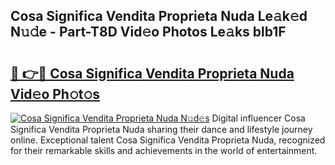 ## Cosa Significa Vendita Proprieta Nuda Le𝚊k𝚎d N𝚞𝚍e - Part-T8D Vid𝚎o Photos Le𝚊ks blb1F

# <h2><a href="http://fbc2ow.evod.top/?m=Cosa+Significa+Vendita+Proprieta+Nuda">🔗 👉🔴 Cosa Significa Vendita Proprieta Nuda Vid𝚎o Ph𝚘t𝚘s</a></h2>

[![Cosa Significa Vendita Proprieta Nuda N𝚞d𝚎s](https://i.imgur.com/8V9OHl7.gif)](http://fbc2ow.evod.top/?m=Cosa+Significa+Vendita+Proprieta+Nuda)
Digital influencer Cosa Significa Vendita Proprieta Nuda sharing their dance and lifestyle journey online. Exceptional talent Cosa Significa Vendita Proprieta Nuda, recognized for their remarkable skills and achievements in the world of entertainment. 
